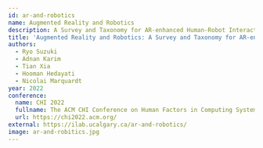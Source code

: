 ```yaml
---
id: ar-and-robotics
name: Augmented Reality and Robotics
description: A Survey and Taxonomy for AR-enhanced Human-Robot Interaction and Robotic Interfaces
title: 'Augmented Reality and Robotics: A Survey and Taxonomy for AR-enhanced Human-Robot Interaction and Robotic Interfaces'
authors:
  - Ryo Suzuki
  - Adnan Karim
  - Tian Xia
  - Hooman Hedayati
  - Nicolai Marquardt
year: 2022
conference:
  name: CHI 2022
  fullname: The ACM CHI Conference on Human Factors in Computing Systems (CHI 2022)
  url: https://chi2022.acm.org/
external: https://ilab.ucalgary.ca/ar-and-robotics/
image: ar-and-robitics.jpg
---
```

